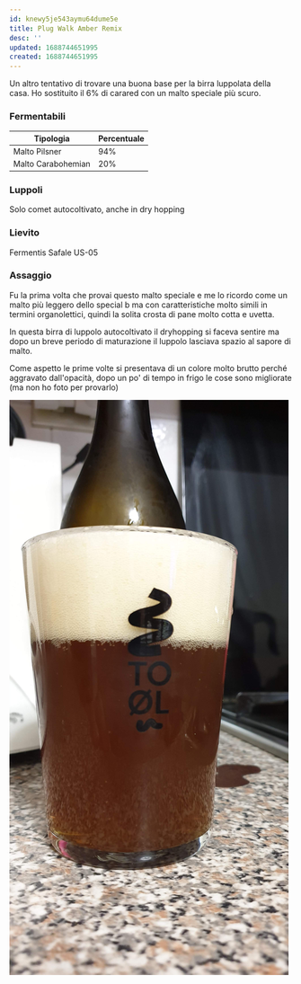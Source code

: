 ```yaml
---
id: knewy5je543aymu64dume5e
title: Plug Walk Amber Remix
desc: ''
updated: 1688744651995
created: 1688744651995
---
```

Un altro tentativo di trovare una buona base per la birra luppolata della casa. Ho sostituito il 6% di carared con un malto speciale più scuro.

### Fermentabili
| Tipologia          | Percentuale |
|--------------------|-------------|
| Malto Pilsner      | 94%         |
| Malto Carabohemian | 20%         |

### Luppoli
Solo comet autocoltivato, anche in dry hopping

### Lievito
Fermentis Safale US-05

### Assaggio
Fu la prima volta che provai questo malto speciale e me lo ricordo come un malto più leggero dello special b ma con caratteristiche molto simili in termini organolettici, quindi la solita crosta di pane molto cotta e uvetta.

In questa birra di luppolo autocoltivato il dryhopping si faceva sentire ma dopo un breve periodo di maturazione il luppolo lasciava spazio al sapore di malto.

Come aspetto le prime volte si presentava di un colore molto brutto perché aggravato dall'opacità, dopo un po' di tempo in frigo le cose sono migliorate (ma non ho foto per provarlo)

![rog](./assets/images/plugWalkAmber.jpg)


